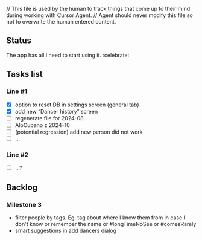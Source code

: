 // This file is used by the human to track things that come up to their mind during working with Cursor Agent.
// Agent should never modify this file so not to overwrite the human entered content.

## Status
The app has all I need to start using it. :celebrate:

## Tasks list

### Line #1
- [X] option to reset DB in settings screen (general tab)
- [X] add new “Dancer history” screen
- [ ] regenerate file for 2024-08
- [ ] AloCubano z 2024-10
- [ ] (potential regression) add new person did not work
- [ ] ...

### Line #2
- [ ] ...?

## Backlog

### Milestone 3
- filter people by tags. Eg. tag about where I know them from in case I don't know or remember the name or #longTimeNoSee or #comesRarely
- smart suggestions in add dancers dialog

